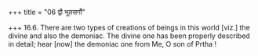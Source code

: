 +++
title = "06 द्वौ भूतसर्गौ"

+++
16.6. There are two types of creations of beings in this world \[viz.\]
the divine and also the demoniac. The divine one has been properly
described in detail; hear \[now\] the demoniac one from Me, O son of
Prtha !
